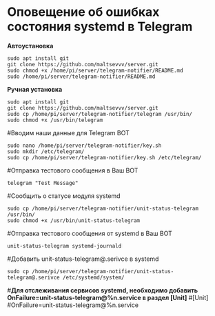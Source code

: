 # Оповещение об ошибках состояния systemd в Telegram

**Автоустановка**

    sudo apt install git
    git clone https://github.com/maltsevvv/server.git
    sudo chmod +x /home/pi/server/telegram-notifier/README.md
    sudo /home/pi/server/telegram-notifier/README.md
    
**Ручная установка**

    sudo apt install git
    git clone https://github.com/maltsevvv/server.git
    sudo cp /home/pi/server/telegram-notifier/telegram /usr/bin/
    sudo chmod +x /usr/bin/telegram

#Вводим наши данные для Telegram BOT

    sudo nano /home/pi/server/telegram-notifier/key.sh
    sudo mkdir /etc/telegram/
    sudo cp /home/pi/server/telegram-notifier/key.sh /etc/telegram/

#Отправка тестового сообщения в Ваш BOT

    telegram "Test Message"

#Cообщить о статусе модуля systemd

    sudo cp /home/pi/server/telegram-notifier/unit-status-telegram /usr/bin/
    sudo chmod +x /usr/bin/unit-status-telegram

#Отправка тестового сообщения от systemd в Ваш BOT

    unit-status-telegram systemd-journald

#Добавить unit-status-telegram@.serivce в systemd

    sudo cp /home/pi/server/telegram-notifier/unit-status-telegram@.serivce /etc/systemd/system/


#**Для отслеживания сервисов systemd, необходимо добавить OnFailure=unit-status-telegram@%n.service в раздел [Unit]**
#[Unit]
#OnFailure=unit-status-telegram@%n.service
